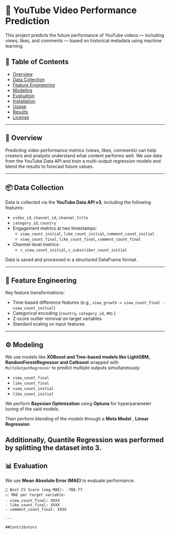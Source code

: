 # 🎥 YouTube Video Performance Prediction

This project predicts the future performance of YouTube videos — including views, likes, and comments — based on historical metadata using machine learning.

## 📌 Table of Contents

- [Overview](#overview)
- [Data Collection](#data-collection)
- [Feature Engineering](#feature-engineering)
- [Modeling](#modeling)
- [Evaluation](#evaluation)
- [Installation](#installation)
- [Usage](#usage)
- [Results](#results)
- [License](#license)

---

## 📖 Overview

Predicting video performance metrics (views, likes, comments) can help creators and analysts understand what content performs well. We use data from the YouTube Data API and train a multi-output regression models and blend the results to forecast future values.

---

## 📦 Data Collection

Data is collected via the **YouTube Data API v3**, including the following features:

- `video_id`, `channel_id`, `channel_title`
- `category_id`, `country`
- Engagement metrics at two timestamps:
  - `view_count_initial`, `like_count_initial`, `comment_count_initial`
  - `view_count_final`, `like_count_final`, `comment_count_final`
- Channel-level metrics:
  - `c_view_count_initial`, `c_subscriber_count_initial`

Data is saved and processed in a structured DataFrame format.

---

## 🧪 Feature Engineering

Key feature transformations:

- Time-based difference features (e.g., `view_growth = view_count_final - view_count_initial`)
- Categorical encoding (`country`, `category_id`, etc.)
- Z-score outlier removal on target variables
- Standard scaling on input features

---

## ⚙️ Modeling

We use models like **XGBoost and Tree-based models like LightGBM, RandomForestRegressor and Catboost** wrapped with `MultiOutputRegressor` to predict multiple outputs simultaneously:

- `view_count_final`
- `like_count_final`
- `view_count_initial`
- `like_count_initial`

We perform **Bayesian Optimization** using **Optuna** for hyperparameter tuning of the said models.

Then perform blending of the models through a **Meta Model** , **Linear Regression**

Additionally, **Quantile Regression** was performed by splitting the dataset into 3.
---

## 📊 Evaluation

We use **Mean Absolute Error (MAE)** to evaluate performance:

```text
🎯 Best CV Score (neg MAE): -788.77
📈 MAE per target variable:
- view_count_final: XXXX
- like_count_final: XXXX
- comment_count_final: XXXX

---

##Contributors